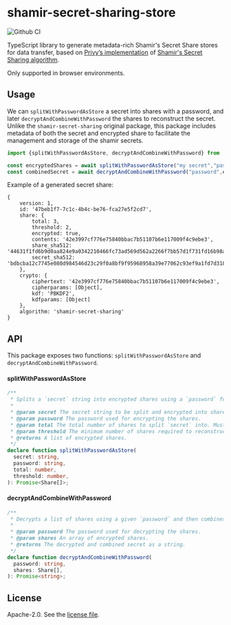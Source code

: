 # shamir-secret-sharing-store

![Github CI](https://github.com/0xjjpa/shamir-secret-sharing-store/workflows/Github%20CI/badge.svg)

TypeScript library to generate metadata-rich Shamir's Secret Share stores for data transfer, based on [Privy’s implementation](https://github.com/privy-io/shamir-secret-sharing) of [Shamir's Secret Sharing algorithm](https://en.wikipedia.org/wiki/Shamir%27s_Secret_Sharing).

Only supported in browser environments.


## Usage

We can `splitWithPasswordAsStore` a secret into shares with a password, and later `decryptAndCombineWithPassword` the shares to reconstruct the secret. Unlike the `shamir-secret-sharing` original package, this package includes metadata of both the secret and encrypted share to
facilitate the management and storage of the shamir secrets.

```typescript
import {splitWithPasswordAsStore, decryptAndCombineWithPassword} from 'shamir-secret-sharing-store';

const encryptedShares = await splitWithPasswordAsStore("my secret","password",3,2);
const combinedSecret = await decryptAndCombineWithPassword("password",encryptedShares);
```

Example of a generated secret share:

```
{
    version: 1,
    id: '47beb1f7-7c1c-4b4c-be76-fca27e5f2cd7',
    share: {
        total: 3,
        threshold: 2,
        encrypted: true,
        contents: '42e3997cf776e75840bbac7b51107b6e117009f4c9ebe3',
        share_sha512: '44631f1fd6b9d0aa824e9a0342210466fc73ad569d562a2266f7bb57d1f731fd16b98a308bf6131b8bd3574a5c23d935c3079baeab95c030bfe2087454829bb1',
        secret_sha512: 'bdbcba12c7745e080d984546d23c29f0a8bf9f95968958a39e77062c93ef9a1fd7d318e5d3fb9d41d358b8678dd5b75070ab21aecaab88c563c3b8189e2d1c74'
    },
    crypto: {
        ciphertext: '42e3997cf776e75840bbac7b51107b6e117009f4c9ebe3',
        cipherparams: [Object],
        kdf: 'PBKDF2',
        kdfparams: [Object]
    },
    algorithm: 'shamir-secret-sharing'
}
```

## API

This package exposes two functions: `splitWithPasswordAsStore` and `decryptAndCombineWithPassword`.

#### splitWithPasswordAsStore

```ts
/**
 * Splits a `secret` string into encrypted shares using a `password` for encryption. It first splits the secret and then encrypts each share with the given password.
 * 
 * @param secret The secret string to be split and encrypted into shares.
 * @param password The password used for encrypting the shares.
 * @param total The total number of shares to split `secret` into. Must be a positive integer.
 * @param threshold The minimum number of shares required to reconstruct the original `secret`. Must be a positive integer.
 * @returns A list of encrypted shares.
 */
declare function splitWithPasswordAsStore(
  secret: string,
  password: string,
  total: number,
  threshold: number,
): Promise<Share[]>;
```

#### decryptAndCombineWithPassword

```ts
/**
 * Decrypts a list of shares using a given `password` and then combines them to reconstruct the original secret.
 * 
 * @param password The password used for decrypting the shares.
 * @param shares An array of encrypted shares.
 * @returns The decrypted and combined secret as a string.
 */
declare function decryptAndCombineWithPassword(
  password: string,
  shares: Share[],
): Promise<string>;
```

## License

Apache-2.0. See the [license file](LICENSE).